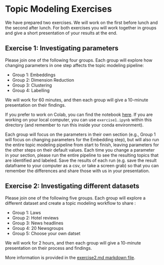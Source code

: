 # Topic Modeling Exercises

We have prepared two exercises.  We will work on the first before lunch and the second after lunch.  For both exercises you will work together in groups and give a short presentation of your results at the end.

## Exercise 1: Investigating parameters

Please join one of the following four groups.  Each group will explore how changing parameters in one step affects the topic modeling pipeline:

- Group 1: Embeddings
- Group 2: Dimension Reduction
- Group 3: Clustering
- Group 4: Labelling

We will work for 60 minutes, and then each group will give a 10-minute presentation on their findings.  

If you prefer to work on Colab, you can find the notebook [here](https://colab.research.google.com/github/nuitrcs/AI_Week_Topic_Model/blob/main/exercises/exercise1.ipynb).  If you are working on your local computer, you can use `exercise1.ipynb` within this directory (and remember to run this inside your conda environment). 

Each group will focus on the parameters in their own section (e.g., Group 1 will focus on changing parameters for the Embedding step), but will also run the entire topic modeling pipeline from start to finish, leaving parameters for the other steps on their default values.  Each time you change a parameter in your section, please run the entire pipeline to see the resulting topics that are identified and labeled.  Save the results of each run (e.g. save the result dataframe to your computer as a csv, or take a screen grab) so that you can remember the differences and share those with us in your presentation.

## Exercise 2: Investigating different datasets

Please join one of the following five groups.  Each group will explore a different dataset and create a topic modeling workflow to share :

- Group 1: Laws
- Group 2: Hotel reviews
- Group 3: News headlines
- Group 4: 20 Newsgroups
- Group 5: Choose your own datset


We will work for 2 hours, and then each group will give a 10-minute presentation on their process and findings.  

More information is provided in the [exercise2.md markdown file](https://github.com/nuitrcs/AI_Week_Topic_Model/blob/main/exercises/exercise2.md).


